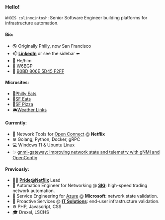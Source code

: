 ### Hello!

`WHOIS colinmcintosh`: Senior Software Engineer building platforms for infrastructure automation.

#### Bio:
 - 🌎 Originally Philly, now San Francisco
 - 📫 **[LinkedIn](https://www.linkedin.com/in/colinamcintosh/)** or see the sidebar ⬅
 - 💬 He/him
 - 📶 W6BGP
 - 🔑 [B0BD 806E 5D45 F2FF](https://colinmcintosh.com/key.pgp)

#### Microsites:
 - 🥨[Philly Eats](https://philly-eats.colinmcintosh.com/)
 - 🥑[SF Eats](https://sf-eats.colinmcintosh.com/)
 - 🍕[SF Pizza](https://sf-pizza.cm.lol/)
 - 🌦️[Weather Links](https://wx.cm.lol/)

#### Currently:
 - 💼 Network Tools for [Open Connect](https://openconnect.netflix.com/) @ **Netflix**
 - ⚙ Golang, Python, Docker, gRPC
 - 💻 Windows 11 & Ubuntu Linux
 - ✨ [gnmi-gateway: Improving network state and telemetry with gNMI and OpenConfig](https://github.com/openconfig/gnmi-gateway)

#### Previously:
 - 🏳‍🌈 **[Pride@Netflix](https://jobs.netflix.com/inclusion)** Lead
 - 💼 Automation Engineer for Networking @ **[SIG](https://sig.com/)**: high-speed trading network automation.
 - 💼 Service Engineering for [Azure](https://azure.microsoft.com/) @ **Microsoft**: network state validation.
 - 💼 Proactive Services @ **[IT Solutions](https://www.itsolutions-inc.com/)**: end-user infrastructure validation.
 - ⚙ PHP, Javascript, CSS
 - 🎓 Drexel, LSCHS
